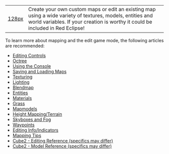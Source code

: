 |                                      |                                                                                                                                                                                             |
|--------------------------------------|---------------------------------------------------------------------------------------------------------------------------------------------------------------------------------------------|
| [128px](file:Editing.png "wikilink") | Create your own custom maps or edit an existing map using a wide variety of textures, models, entities and world variables. If your creation is worthy it could be included in Red Eclipse! |

To learn more about mapping and the edit game mode, the following articles are recommended:

-   [Editing Controls](Editing_Controls "wikilink")
-   [Octree](Octree "wikilink")
-   [Using the Console](Console "wikilink")
-   [Saving and Loading Maps](Saving/Loading_Maps "wikilink")
-   [Texturing](Texturing "wikilink")
-   [Lighting](Lighting "wikilink")
-   [Blendmap](Blendmap "wikilink")
-   [Entities](Entities "wikilink")
-   [Materials](Materials "wikilink")
-   [Grass](Grass "wikilink")
-   [Mapmodels](Mapmodels "wikilink")
-   [Height Mapping/Terrain](Height_Mapping "wikilink")
-   [Skyboxes and Fog](Skybox "wikilink")
-   [Waypoints](Waypoints "wikilink")
-   [Editing Info/Indicators](Editing_Info "wikilink")
-   [Mapping Tips](Mapping_Tips "wikilink")
-   [Cube2 - Editing Reference (specifics may differ)](http://sauerbraten.org/docs/editref.html)
-   [Cube2 - Model Reference (specifics may differ)](http://sauerbraten.org/docs/models.html)


